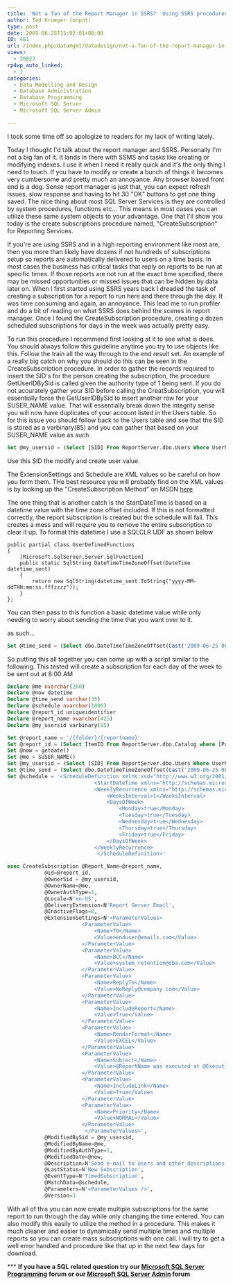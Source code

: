 ```yaml
---
title: 'Not a fan of the Report Manager in SSRS?  Using SSRS procedures to get the job done'
author: Ted Krueger (onpnt)
type: post
date: 2009-06-25T15:02:01+00:00
ID: 481
url: /index.php/datamgmt/datadesign/not-a-fan-of-the-report-manager-in-ssrs/
views:
  - 20823
rp4wp_auto_linked:
  - 1
categories:
  - Data Modelling and Design
  - Database Administration
  - Database Programming
  - Microsoft SQL Server
  - Microsoft SQL Server Admin

---
```

I took some time off so apologize to readers for my lack of writing lately.

Today I thought I'd talk about the report manager and SSRS. Personally I'm not a big fan of it. It lands in there with SSMS and tasks like creating or modifying indexes. I use it when I need it really quick and it's the only thing I need to touch. If you have to modify or create a bunch of things it becomes very cumbersome and pretty much an annoyance. Any browser based front end is a dog. Sense report manager is just that, you can expect refresh issues, slow response and having to hit 30 "OK" buttons to get one thing saved. The nice thing about most SQL Server Services is they are controlled by system procedures, functions etc... This means in most cases you can utilize these same system objects to your advantage. One that I'll show you today is the create subscriptions procedure named, "CreateSubscription" for Reporting Services.

If you're are using SSRS and in a high reporting environment like most are, then you more than likely have dozens if not hundreds of subscriptions setup so reports are automatically delivered to users on a time basis. In most cases the business has critical tasks that reply on reports to be run at specific times. If those reports are not run at the exact time specified, there may be missed opportunities or missed issues that can be hidden by data later on. When I first started using SSRS years back I dreaded the task of creating a subscription for a report to run here and there through the day. It was time consuming and again, an annoyance. This lead me to run profiler and do a bit of reading on what SSRS does behind the scenes in report manager. Once I found the CreateSubscription procedure, creating a dozen scheduled subscriptions for days in the week was actually pretty easy. 

To run this procedure I recommend first looking at it to see what is does. You should always follow this guideline anytime you try to use objects like this. Follow the train all the way through to the end result set. An example of a really big catch on why you should do this can be seen in the CreateSubscription procedure. In order to gather the records required to insert the SID's for the person creating the subscription, the procedure GetUserIDBySid is called given the authority type of 1 being sent. If you do not accurately gather your SID before calling the CreatSubscription, you will essentially force the GetUserIDBySid to insert another row for your SUSER\_NAME value. That will essentially break down the integrity sense you will now have duplicates of your account listed in the Users table. So for this issue you should follow back to the Users table and see that the SID is stored as a varbinary(85) and you can gather that based on your SUSER\_NAME value as such

```sql
Set @my_usersid = (Select [SID] From ReportServer.dbo.Users Where UserName = suser_name())
```
Use this SID the modify and create user value.

The ExtensionSettings and Schedule are XML values so be careful on how you form them. THe best resource you will probably find on the XML values is by looking up the "CreateSubscription Method" on MSDN [here][1] 

The one thing that is another catch is the StartDateTime is based on a datetime value with the time zone offset included. If this is not formatted correctly, the report subscription is created but the schedule will fail. This creates a mess and will require you to remove the entire subscription to clear it up. To format this datetime I use a SQLCLR UDF as shown below

```CSHARP
public partial class UserDefinedFunctions
{
    [Microsoft.SqlServer.Server.SqlFunction]
    public static SqlString DateTimeTimeZoneOffset(DateTime datetime_sent)
    {
        return new SqlString(datetime_sent.ToString("yyyy-MM-ddTHH:mm:ss.fffzzzz"));
    }
};
```
You can then pass to this function a basic datetime value while only needing to worry about sending the time that you want over to it.

as such...

```sql
Set @time_send = (Select dbo.DateTimeTimeZoneOffset(Cast('2009-06-25 08:00:00' as datetime)))
```
So putting this all together you can come up with a script similar to the following. This tested will create a subscription for each day of the week to be sent out at 8:00 AM

```sql
Declare @me nvarchar(260)
Declare @now datetime
Declare @time_send varchar(35)
Declare @schedule nvarchar(1000)
Declare @report_id uniqueidentifier
Declare @report_name nvarchar(425)
Declare @my_usersid varbinary(85)

Set @report_name = '/{folder}/{reportname}'
Set @report_id = (Select ItemID From ReportServer.dbo.Catalog where [Path] = @report_name)
Set @now = getdate()
Set @me = SUSER_NAME()
Set @my_usersid = (Select [SID] From ReportServer.dbo.Users Where UserName = suser_name())
Set @time_send = (Select dbo.DateTimeTimeZoneOffset(Cast('2009-06-25 08:00:00' as datetime)))
Set @schedule = '<ScheduleDefinition xmlns:xsd="http://www.w3.org/2001/XMLSchema" xmlns:xsi="http://www.w3.org/2001/XMLSchema-instance">
							<StartDateTime xmlns="http://schemas.microsoft.com/sqlserver/2006/03/15/reporting/reportingservices">' + @time_send  + '</StartDateTime>
							<WeeklyRecurrence xmlns="http://schemas.microsoft.com/sqlserver/2006/03/15/reporting/reportingservices">
								<WeeksInterval>1</WeeksInterval>
								<DaysOfWeek>
									<Monday>true</Monday>
									<Tuesday>true</Tuesday>
									<Wednesday>true</Wednesday>
									<Thursday>true</Thursday>
									<Friday>true</Friday>
								</DaysOfWeek>
							</WeeklyRecurrence>
							 </ScheduleDefinition>'

exec CreateSubscription @Report_Name=@report_name,
			@id=@report_id,
			@OwnerSid = @my_usersid,
			@OwnerName=@me,
			@OwnerAuthType=1,
			@Locale=N'en-US',
			@DeliveryExtension=N'Report Server Email',
			@InactiveFlags=0,
			@ExtensionSettings=N'<ParameterValues>
						<ParameterValue>
							<Name>TO</Name>
							<Value>enduser@emails.com</Value>
						</ParameterValue>
						<ParameterValue>
							<Name>BCC</Name>
							<Value>system_retention@dba.com</Value>
						</ParameterValue>
						<ParameterValue>
							<Name>ReplyTo</Name>
							<Value>NoReply@company.com</Value>
						</ParameterValue>
						<ParameterValue>
							<Name>IncludeReport</Name>
							<Value>True</Value>
						</ParameterValue>
						<ParameterValue>
							<Name>RenderFormat</Name>
							<Value>EXCEL</Value>
						</ParameterValue>
						<ParameterValue>
							<Name>Subject</Name>
							<Value>@ReportName was executed at @ExecutionTime</Value>
						</ParameterValue>
						<ParameterValue>
							<Name>IncludeLink</Name>
							<Value>True</Value>
						</ParameterValue>
						<ParameterValue>
							<Name>Priority</Name>
							<Value>NORMAL</Value>
						</ParameterValue>
					     </ParameterValues>',
			@ModifiedBySid = @my_usersid,
			@ModifiedByName=@me,
			@ModifiedByAuthType=1,
			@ModifiedDate=@now,
			@Description=N'Send e-mail to users and other descriptions',
			@LastStatus=N'New Subscription',
			@EventType=N'TimedSubscription',
			@MatchData=@schedule,
			@Parameters=N'<ParameterValues />',
			@Version=3
```
With all of this you can now create multiple subscriptions for the same report to run through the day while only changing the time entered. You can also modify this easily to utilize the method in a procedure. This makes it much cleaner and easier to dynamically send multiple times and multiple reports so you can create mass subscriptions with one call. I will try to get a well error handled and procedure like that up in the next few days for download.



\*** **If you have a SQL related question try our [Microsoft SQL Server Programming][2] forum or our [Microsoft SQL Server Admin][3] forum**<ins></ins>

 [1]: http://msdn.microsoft.com/en-us/library/aa441019.aspx
 [2]: http://forum.lessthandot.com/viewforum.php?f=17
 [3]: http://forum.lessthandot.com/viewforum.php?f=22